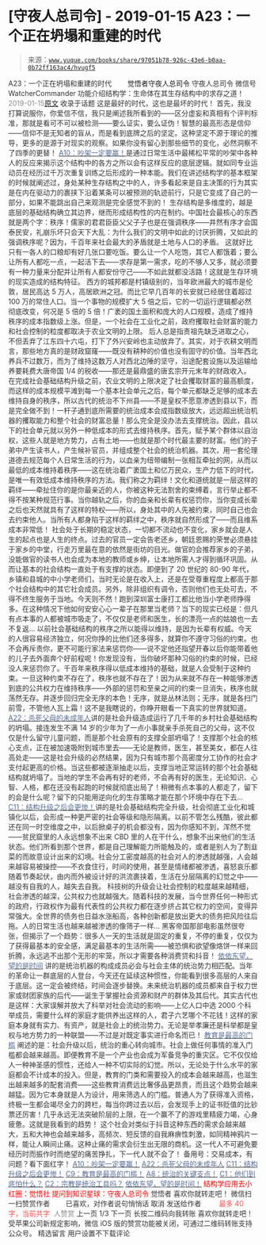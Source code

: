# [守夜人总司令] - 2019-01-15 A23：一个正在坍塌和重建的时代

> 来源：[`www.yuque.com/books/share/97051b78-926c-43e6-b0aa-0b72ff163ac4/hvugf5`](https://www.yuque.com/books/share/97051b78-926c-43e6-b0aa-0b72ff163ac4/hvugf5)

<ne-p id="520f42f3293818f927861ebbd5b15da4_p_0" data-lake-id="520f42f3293818f927861ebbd5b15da4_p_0"><ne-text id="ub325febc" style="color: rgb(51, 51, 51);">A23：一个正在坍塌和重建的时代</ne-text></ne-p> <ne-p id="9d85e2a2eefbe4d9bdaa21fea408de73" data-lake-id="9d85e2a2eefbe4d9bdaa21fea408de73"><ne-text id="u9f7e2ae1" ne-fontsize="12" style="color: rgb(255, 255, 255);">原创</ne-text><ne-text id="u38d2d7cc" ne-fontsize="14">觉悟者</ne-text><ne-text id="ua303de38" ne-fontsize="14">守夜人总司令</ne-text></ne-p> <ne-p id="037028a0dc15478ade107c3fd8432f72" data-lake-id="037028a0dc15478ade107c3fd8432f72"><ne-text id="u668d6be7" ne-fontsize="14" ne-bold="true" style="color: rgb(51, 51, 51);">守夜人总司令</ne-text></ne-p> <ne-p id="d1bc75ef7b4fe980f0c5a7855990e22e" data-lake-id="d1bc75ef7b4fe980f0c5a7855990e22e"><ne-text id="u92ad5a94" ne-fontsize="14" style="color: rgb(51, 51, 51);">微信号</ne-text><ne-text id="u536cc563" ne-fontsize="14" style="color: rgb(51, 51, 51);">WatcherCommander</ne-text></ne-p> <ne-p id="f156440decc41c00cd28eab9f6869170" data-lake-id="f156440decc41c00cd28eab9f6869170"><ne-text id="ufeb462e6" ne-fontsize="14" style="color: rgb(51, 51, 51);">功能介绍</ne-text><ne-text id="uea66439f" ne-fontsize="14" style="color: rgb(51, 51, 51);">结构学：生命体在其生存结构中的求存之道！</ne-text></ne-p> <ne-p id="f9994b2a943c666475715f4a52c3c7a2" data-lake-id="f9994b2a943c666475715f4a52c3c7a2"><ne-text id="u2f3e41eb" style="color: rgb(140, 140, 140);">2019-01-15</ne-text>[<ne-text id="u5903507c" ne-fontsize="14">原文</ne-text>](https://mp.weixin.qq.com/s?__biz=MzAxNDk1NjI2Mw==&mid=2247484210&idx=1&sn=c8b8b95c3ba47afe80e5c38e1f85e1f3&chksm=9b8a20baacfda9acde8450a7316bf2e33806b84e761c6ff1b7ec74094794a25aa3c87ec2e034&scene=27#wechat_redirect&cpage=425)</ne-p> <ne-p id="f18f84a2ed3a5d39fceec3f13bfe7579" data-lake-id="f18f84a2ed3a5d39fceec3f13bfe7579"><ne-text id="uae91bc92" style="color: rgb(51, 51, 51);">收录于话题</ne-text></ne-p> <ne-p id="7238da1e900a2ce0b45383f8bbaf6e04" data-lake-id="7238da1e900a2ce0b45383f8bbaf6e04"><ne-text id="u441b7d5f" style="color: rgb(51, 51, 51);">这是最好的时代，这也是最坏的时代！</ne-text></ne-p> <ne-p id="f70221a95839028f632a2cce9e732f79" data-lake-id="f70221a95839028f632a2cce9e732f79"><ne-text id="u392e9ca2" style="color: rgb(51, 51, 51);">首先，我没打算说服你，你爱信不信，我只是阐述我所看到的——区分虚妄和真相有个评判标准，那就是看可不可以被检测——要么证实，要么证伪！智慧的最高形态是信仰——信仰不是无知者的盲从，而是看到底牌之后的坚定。这种坚定不源于理论的推导，更多的是源于对现实的观察。如果你没有留心到那些细节的变化，必然洞察不了四季的更替！</ne-text></ne-p> <ne-p id="070995718e7244c1c19f56021de63e0a" data-lake-id="070995718e7244c1c19f56021de63e0a">[<ne-text id="u4694eba7" style="color: rgb(87, 107, 149);">A10：吵架一定要赢！</ne-text>](http://mp.weixin.qq.com/s?__biz=MzAxNDk1NjI2Mw==&mid=2247484003&idx=1&sn=22ae8f8ff6c46632e7aca5291053d7fc&chksm=9b8a21ebacfda8fd92f8c5175bc8f2d4a47c338b6a09b1e42cae7660e9c0306c8fc72229761f&scene=21#wechat_redirect)<ne-text id="u2fc1f967" style="color: rgb(51, 51, 51);">是通过日常生活中最稀松平常的吵架中各种人的反应来揭示这个结构中的各方之所以会有这样反应的底层逻辑。就如同专业运动员在经历过千万次重复训练之后形成的一种本能。我们在讲述结构学的基本框架的时候就阐述过，身处某种生存结构之中的人，许多看起来是自主决策的行为其实是在内在驱动力的裹挟下沿着某条可以被预测的轨迹前行，只是它变成了自己的一部分，如果不能跳出自己来观测是完全感觉不到的！</ne-text></ne-p> <ne-p id="9732e7ea8cc231ea8bdcdc60459c80ac" data-lake-id="9732e7ea8cc231ea8bdcdc60459c80ac"><ne-text id="u1590711c" style="color: rgb(51, 51, 51);">生存结构是多维度的，越是底层的基础结构确立其边界，继而形成结构性的内在制约。中国社会最核心的东西就是两个字：秩序！儒家的君君臣臣父父子子也是在强调秩序——井然有序才会国泰民安，礼崩乐坏只会天下大乱：为什么我们的文明中如此的讨厌折腾，又如此的强调秩序呢？因为，千百年来社会最大的矛盾就是土地与人口的矛盾。</ne-text></ne-p> <ne-p id="c0af120a4af68e69d05a1617193b22d1" data-lake-id="c0af120a4af68e69d05a1617193b22d1"><ne-text id="u8af59916" style="color: rgb(51, 51, 51);">这就好比只有一各人的口粮却有好几张口要吃饭。要么让一个人吃饱，其它人都饿着；要么让所有人都吃一点，一起活下去——求存是第一需求，吃的不够人又多，就必须要有一种力量来分配并让所有人都安份守己——不如此就都没活路！这就是生存环境的现实造成的结构特征。</ne-text></ne-p> <ne-p id="7091e26a6f4200331ade01bc2af3b863" data-lake-id="7091e26a6f4200331ade01bc2af3b863"><ne-text id="u7d8ad898" style="color: rgb(51, 51, 51);">西方的城邦都是村镇级别的，当年欧洲最大的城市是伦敦，居民高达 5 万人，高居欧洲之冠。而比它早几百年的长安就已经居住着超过 100 万的常住人口。当一个事物的规模扩大 5 倍之后，它的一切运行逻辑都必然彻底改变，何况是 5 倍的 5 倍！广袤的国土面积和庞大的人口规模，造成了维持秩序的成本指数级上涨。但是，一个社会在工业化之前，政府攫取社会财富的能力和社会控制的粒度都取决于农业文明的上限。</ne-text></ne-p> <ne-p id="a4cb5e7fe4022b45892980c85125606f" data-lake-id="a4cb5e7fe4022b45892980c85125606f"><ne-text id="u7502b2dc" style="color: rgb(51, 51, 51);">后人总是指责祖先缺乏进取之心，不但丢弃了江东四十六屯，打下了外兴安岭也主动放弃了。其实，对于农耕文明而言，那些地方真的是财政窟窿——既没有耕种的价值也没有固守的价值。当年西北养兵不过数万，而为了维持这数万人对西北边陲的坚守，沿途配套设施以及运输给养要耗费大唐帝国 1/4 的税收——那还是最鼎盛的唐玄宗开元末年的财政收入。</ne-text></ne-p> <ne-p id="ae7e61bbf5a1bfb74c2900503e44c83f" data-lake-id="ae7e61bbf5a1bfb74c2900503e44c83f"><ne-text id="u97e6ba9a" style="color: rgb(51, 51, 51);">在完成社会基础结构升级之前，农业文明的上限决定了社会攫取财富的最高额度，而这样的成本规模平滩到每一个基本社会单元之后，每个单元都缺乏足够的成本去维持自身的秩序，所以古代的统治不下州县——不是皇权不愿意渗透到县以下，而是完全做不到！一杆子通到底所需要的统治成本会成指数级放大，远远超出统治机器的攫取能力和整个社会的财富总量！那么完全是没办法去支撑统治。因此，县以下的社会单元就以另外一种低成本的形式去维持秩序。首先，赋予某个群体以自治权，这些人就是地方势力，占有土地——也就是那个时代最主要的财富。他们的子弟中产生读书人，产生候补官员，并组成整个社会的统治机器。其次，用一套伦理道德去规范每个人日常生活的行为，以血亲为纽带编制一张相互牵扯的网，从而以最低的成本维持着秩序——这在统治着广袤国土和亿万民众，生产力低下的时代，是唯一有效低成本维持秩序的方法。我们称之为羁绊！文化和道统就是一层这样的羁绊——牵扯住你的是你最亲近的人，你被这种无法割舍的束缚着，言行举止都不得不按某种规范行事。当你越轨之后，你的血亲和长辈有权惩罚你，当你变成长辈之后也天然就具有了这样的特权——所以，身处其中的人先被约束，同时自己也会去约束他人。当所有人都身陷于这样的羁绊之中，秩序就自然形成了——而且维系成本非常低！</ne-text></ne-p> <ne-p id="02700c8e954909edc9ebe679b63cd300" data-lake-id="02700c8e954909edc9ebe679b63cd300"><ne-text id="u371febe7" style="color: rgb(51, 51, 51);">社会处于长期的稳定状态，一切都不流动也不变化，家乡就会是人生的起点也是人生的终点。过去的官员一定会告老还乡，朝廷恩赐的荣誉必须悬挂于家乡的中堂，行走万里最在意的依然是街坊的目光。做官的会推荐家乡的子弟，没能做官的读书人也会成为本地的教师或乡绅，让本地所需人才得到循环巩固。从而让基本的社会结构一直处于有支撑的状态。即便到了 20 世纪的 80-90 年代，乡镇和县城的中小学老师们，当时无论是在收入上，还是在受尊重程度上都高于那个社会结构中的其它社会成员。另外，除非组织有调令，否则他们也无处可去，不得不终生服务于当地。今天则不然！跑到深圳富士康打工都比他当小学老师挣得多。在这种情况下他如何安安心心一辈子在那里当老师？当下的现实已经是：但凡有点本事的人都被城市吸走了，不仅仅是老师和医生，长的漂亮一点的姑娘也一去不复返…</ne-text></ne-p> <ne-p id="34752265a3d906b3731f4406d8d817de" data-lake-id="34752265a3d906b3731f4406d8d817de"><ne-text id="u276358b7" style="color: rgb(51, 51, 51);">以前社会基础结构的秩序之所以能得以维持，是因为长辈有权威。今天的人很容易经济独立，何况你挣的比他们还多得多，就算你不遵守习俗的约束。也不会再斥责你，更不可能行家法来惩罚你——说不定他还指望开春以后你能带着他的儿子去外面奔个好前程呢！你发现没有，当你破坏那种习俗的约束的时候，已经没人来惩罚你了。千百年来秩序得以低成本维持的基础，就是人会受制于这种约束。一旦这种约束不存在了，秩序也就不存在了！因为从来就不存在一种能够渗透到底的公共权力在维持秩序——外部的惩罚和至亲之间的约束一旦消失，秩序也就荡然无存。并逐步回归完全无序的本色！无序，就是丛林法则；无序，就是各扫门前雪，不管他人瓦上霜！这不是我瞎说的，你睁开眼看一下真实的世界就知道。</ne-text></ne-p> <ne-p id="eee8d38b4d8afa1db2bdbcbc039a2c80" data-lake-id="eee8d38b4d8afa1db2bdbcbc039a2c80">[<ne-text id="ubb479628" style="color: rgb(87, 107, 149);">A22：杀死父母的未成年人</ne-text>](http://mp.weixin.qq.com/s?__biz=MzAxNDk1NjI2Mw==&mid=2247484173&idx=1&sn=723b2adc7ab96267fcabd3cf2d8d8dd8&chksm=9b8a2085acfda993f54d4b8e8d72b1937630c0b3445f94b2c4d61d2fd7bcd6d9ca3e5c0cbdf3&scene=21#wechat_redirect)<ne-text id="u7e926949" style="color: rgb(51, 51, 51);">讲的是社会升级造成运行了几千年的乡村社会基础结构的坍塌。接连发生不满 14 岁的少年为了一点小事就亲手杀死自己的父母，这不仅仅是什么留守儿童问题，而是那个社会原有的支撑全部坍塌了！支撑那个社会的核心支点，正在被加速吸附到城市里去——无论是教师，医生，甚至美女，都在人往高处走——这是社会升级的必然结果，因为只有城市那个高密度分工协作的社会才支付起更高的价格。当这些都被逐渐抽走以后，支撑当地正常运转的那个社会基础结构就坍塌了。当地的学生不会再有好的老师，不会再有好的医生，无论知识、心智、人格，都在还没有起跑的时候就彻底出局了！稍微有点本事的人都走了，留下的会是什么呢？留下的只能用逆向化的生存策略才能在那个环境中存在下去...</ne-text></ne-p> <ne-p id="5a9e99c17a395b7673d8998c505687d0" data-lake-id="5a9e99c17a395b7673d8998c505687d0">[<ne-text id="ud6d90bf8" style="color: rgb(87, 107, 149);">C11：结构升级之后会更惨！</ne-text>](http://mp.weixin.qq.com/s?__biz=MzAxNDk1NjI2Mw==&mid=2247484177&idx=1&sn=e11aff67bfa4ade35a2c4482bcc39ffb&chksm=9b8a2099acfda98f069ac8444c1e754f283324cfb8506bf19bc6647f60163fb9714f3a388447&scene=21#wechat_redirect)<ne-text id="u0d7ec050" style="color: rgb(51, 51, 51);">讲的是社会基础结构完全升级，社会彻底工业化和城镇化以后，会形成一种更严密的社会等级和隐形隔离。以前不管怎么残酷，彼此都还在同一时空维度之中，以后掀桌子的机会都没有，因为你感知不到，浑然不觉——贫民窟里的人永远想象不出来 CBD 里的人在干什么，想象不出来他们的生活状态。他们所看到那个世界，都是自己理解能力所能触及的，或者是别人为了割韭菜的而故意设计出来的幻境。社会分工密度越高的社会对人的渗透就越强，人会越来越容易被操控——不衣食住行，时间的使用，甚至是情绪都被渗透，喜怒哀乐都随着节奏起伏，由内而外被设计好的洪流裹挟着，生活在分层隔离的幻觉之中——</ne-text><ne-text id="uc1d25ee2" ne-bold="true" style="color: rgb(51, 51, 51);">越没有自我的人，越失去自我。</ne-text></ne-p> <ne-p id="18c8a9f317e9618832cc745d4545a9f8" data-lake-id="18c8a9f317e9618832cc745d4545a9f8"><ne-text id="u927760e6" style="color: rgb(51, 51, 51);">科技树的升级会让社会控制的粒度越来越精细，社会渗透的越深，公共权力也就越强大。随着科技的发展，当今世界任何一种形式的政府，行政权作为最有代表性的公共权力都在逐步挤占其它权力的空间，变得异常强大。全世界的债务也日益水涨船高，各种创新都是放出更大的债务把风险往后拖。人的日常生活也越来越被渗透的像筛子一样…</ne-text></ne-p> <ne-p id="0bf8d466725ce21d5a5898513fdcee6c" data-lake-id="0bf8d466725ce21d5a5898513fdcee6c"><ne-text id="u3d2e4739" style="color: rgb(51, 51, 51);">黑客帝国那部电影虽然很夸张，但揭示了一个趋势：很多人一天的生活就是固定的重复，不停的重复，仅仅为了获得最基本的安全感，满足最基本的生活所需——被恐惧和欲望像烙饼一样来回折腾，永远逃不出那个无形的牢笼，所以才需要各种消费贷和抖音！</ne-text></ne-p> <ne-p id="878ee64d933b9cca49e1cb1a7feb359e" data-lake-id="878ee64d933b9cca49e1cb1a7feb359e">[<ne-text id="u85459a9d" style="color: rgb(87, 107, 149);">依依东望，望的是时间</ne-text>](http://mp.weixin.qq.com/s?__biz=MzAxNDk1NjI2Mw==&mid=2247483947&idx=1&sn=1dcdd529b9dad09a00b6e3e2b14c8245&chksm=9b8a21a3acfda8b5fe1dae1c8979dec0be990a569bc03372af815b4e0f08913e938d57aa6b25&scene=21#wechat_redirect) <ne-text id="uc88941fa" style="color: rgb(51, 51, 51);">讲的是统治机器的构成成员必会与社会主体的统治势力相匹配。当年的革命让一群底层的人登台，今天还在延续这种惯性，你能看到很多高层的人来自于底层。这一定会被终结，时间会逐步替换。未来统治机器的成员都来自于权力世家或财团家族的后代——诞生于掌握社会资源和财产的群体及其后代。其实古代也是这样：大家误解并放大了科举对社会流动的影响——上亿人口中选 2000 个科举成员，需要什么样的家庭才能供养出这样的人，君子六艺哪个不花钱！这样的家庭本身就有实力、有资产，就是社会上的统治势力。无论是举孝廉还是科举都是皇权与地方势力的一种联盟——不过是对既定事实进行命名而已！</ne-text></ne-p> <ne-p id="d559429b22a61a2b5aee7e1a9d49c342" data-lake-id="d559429b22a61a2b5aee7e1a9d49c342">[<ne-text id="u774960c6" style="color: rgb(87, 107, 149);">教育是最高的门槛</ne-text>](http://mp.weixin.qq.com/s?__biz=MzAxNDk1NjI2Mw==&mid=2247484066&idx=1&sn=e394d22ec0f989b141fd07650d135f0d&chksm=9b8a212aacfda83c7391343fb6def9c792717291512ef0f31934f472d9ad68416579489f571f&scene=21#wechat_redirect) <ne-text id="uc6aa01f7" style="color: rgb(51, 51, 51);">阐述的是：社会升级以后，统治的重心转向城市。社会上做任何事情的准入门槛都会越来越高。即便教育不是一个产业也会成为军备竞争的重灾区。它不仅仅给人一种神圣感的惯性，还给人一种不切实际的幻觉。所以，无论处于什么水平的家庭都会不计成本的投入。但是，教育的门类和需要投入的成本会越来越高，也滋生出越来越多的配套消费——这些教育消费远比奢侈品更昂贵，而且这个趋势会越来越猛。因为它本身就是人为设计，用来筛选人的门槛。普通人为了获得准入资格，终极一生都会竭尽全力的跨栏，每当你跨过去以后，会发现手上的证书贬值的比钞票还厉害！几乎永远无法突破阶层的上限，在一个赢不了的游戏里精疲力竭，心身疲惫。这就是我看到的趋势！</ne-text></ne-p> <ne-p id="e23de75fcd9c577380f426b968919f16" data-lake-id="e23de75fcd9c577380f426b968919f16"><ne-text id="u66473d72" style="color: rgb(51, 51, 51);">这个社会对类似于抖音这种东西的需求会越来越大，五和大神也会越来越多，高频次、短反馈的自我麻痹性刺激，如同精神鸦片一样，能让人瞬间止痛。这种止痛的需求会衍生出无限的商机。这一代人不可避免要经历时而振作时而绝望的痛苦挣扎，下一代人就不会了！</ne-text></ne-p> <ne-p id="957d8c2fd6f18fe1d2db170a8ddec10d" data-lake-id="957d8c2fd6f18fe1d2db170a8ddec10d"><ne-text id="udd8fcb1d" ne-fontsize="13" ne-bold="true" style="color: rgb(51, 51, 51);">备用号：交易成本</ne-text><ne-text id="u8da8bfe5" ne-fontsize="13" style="color: rgb(51, 51, 51);">，有问题？看下面红字！</ne-text></ne-p> <ne-p id="943b0eb97ccb5389f5e81d6ce32d032a" data-lake-id="943b0eb97ccb5389f5e81d6ce32d032a">[<ne-text id="u7dd65413" ne-fontsize="13" style="color: rgb(87, 107, 149);">A10：吵架一定要赢！</ne-text>](http://mp.weixin.qq.com/s?__biz=MzAxNDk1NjI2Mw==&mid=2247484003&idx=1&sn=22ae8f8ff6c46632e7aca5291053d7fc&chksm=9b8a21ebacfda8fd92f8c5175bc8f2d4a47c338b6a09b1e42cae7660e9c0306c8fc72229761f&scene=21#wechat_redirect)</ne-p> <ne-p id="0150941464a3458b9935020c22c589de" data-lake-id="0150941464a3458b9935020c22c589de">[<ne-text id="u119efb8a" ne-fontsize="13" style="color: rgb(87, 107, 149);">A22：杀死父母的未成年人</ne-text>](http://mp.weixin.qq.com/s?__biz=MzAxNDk1NjI2Mw==&mid=2247484173&idx=1&sn=723b2adc7ab96267fcabd3cf2d8d8dd8&chksm=9b8a2085acfda993f54d4b8e8d72b1937630c0b3445f94b2c4d61d2fd7bcd6d9ca3e5c0cbdf3&scene=21#wechat_redirect)</ne-p> <ne-p id="705d5cd77e8f56f34b628de56a0487af" data-lake-id="705d5cd77e8f56f34b628de56a0487af">[<ne-text id="u04ac8f8d" ne-fontsize="13" style="color: rgb(87, 107, 149);">C11：结构升级之后会更惨！</ne-text>](http://mp.weixin.qq.com/s?__biz=MzAxNDk1NjI2Mw==&mid=2247484177&idx=1&sn=e11aff67bfa4ade35a2c4482bcc39ffb&chksm=9b8a2099acfda98f069ac8444c1e754f283324cfb8506bf19bc6647f60163fb9714f3a388447&scene=21#wechat_redirect)</ne-p> <ne-p id="25134b15b0aa985ccdac3ee9b1c76bc9" data-lake-id="25134b15b0aa985ccdac3ee9b1c76bc9">[<ne-text id="u5edbd5f0" ne-fontsize="13" style="color: rgb(87, 107, 149);">C9：教育是最高的门槛！</ne-text>](http://mp.weixin.qq.com/s?__biz=MzAxNDk1NjI2Mw==&mid=2247484066&idx=1&sn=e394d22ec0f989b141fd07650d135f0d&chksm=9b8a212aacfda83c7391343fb6def9c792717291512ef0f31934f472d9ad68416579489f571f&scene=21#wechat_redirect)</ne-p> <ne-p id="6a7b7cb979dbb5564994320ca5bb8336" data-lake-id="6a7b7cb979dbb5564994320ca5bb8336">[<ne-text id="ua476ebea" ne-fontsize="13" style="color: rgb(87, 107, 149);">A8：统治的关键支点！</ne-text>](http://mp.weixin.qq.com/s?__biz=MzAxNDk1NjI2Mw==&mid=2247483996&idx=1&sn=c9bc4ea308424074eddfdf68020fc602&chksm=9b8a21d4acfda8c2902216f0de9989ce3d22d440efe7c3bdcc29724308c95969cb124ed257f5&scene=21#wechat_redirect)</ne-p> <ne-p id="81b11ec21057ca1cdad63e34a1a045bb" data-lake-id="81b11ec21057ca1cdad63e34a1a045bb">[<ne-text id="u488466d8" ne-fontsize="13" style="color: rgb(87, 107, 149);">C1：他们到底怕什么？</ne-text>](http://mp.weixin.qq.com/s?__biz=MzAxNDk1NjI2Mw==&mid=2247483898&idx=1&sn=1b0a50386e9e89d2750dec717236f0aa&chksm=9b8a2272acfdab64235b35ee5e91b8cac6172144207251636e1345fc570aa1601f59eff7f442&scene=21#wechat_redirect)</ne-p> <ne-p id="e96a4794a0640092f71e36097abe2691" data-lake-id="e96a4794a0640092f71e36097abe2691">[<ne-text id="udecb5a4d" ne-fontsize="13" style="color: rgb(87, 107, 149);">C2：宗教是统治工具吗？</ne-text>](http://mp.weixin.qq.com/s?__biz=MzAxNDk1NjI2Mw==&mid=2247483901&idx=1&sn=f5d9f8c7bd84370c79adae921351e813&chksm=9b8a2275acfdab63fde093d76ff82e01d0e2fd43ea675f77fd17fd51a15873d4d10499f5338d&scene=21#wechat_redirect)</ne-p> <ne-p id="e7f1489b9197cd4ac2cc8df1b8ab9eb9" data-lake-id="e7f1489b9197cd4ac2cc8df1b8ab9eb9">[<ne-text id="u45fdf608" ne-fontsize="13" style="color: rgb(87, 107, 149);">依依东望，望的是时间！</ne-text>](http://mp.weixin.qq.com/s?__biz=MzAxNDk1NjI2Mw==&mid=2247483947&idx=1&sn=1dcdd529b9dad09a00b6e3e2b14c8245&chksm=9b8a21a3acfda8b5fe1dae1c8979dec0be990a569bc03372af815b4e0f08913e938d57aa6b25&scene=21#wechat_redirect)</ne-p> <ne-p id="4366f9ca4d28645821ce757f34652425" data-lake-id="4366f9ca4d28645821ce757f34652425" ne-alignment="center"><ne-text id="u19cc4d0c" ne-bold="true" style="color: rgb(255, 0, 0);">结构学应用去小红圈：觉悟社</ne-text></ne-p> <ne-p id="9b6d64aa650b1f1b5d190658d39222ca" data-lake-id="9b6d64aa650b1f1b5d190658d39222ca" ne-alignment="center"><ne-text id="u2e282d31" ne-bold="true" style="color: rgb(255, 0, 0);">提问到知识星球：守夜人总司令</ne-text></ne-p>  <ne-p id="66fff7cae5231ea2fb39277008fd00d4" data-lake-id="66fff7cae5231ea2fb39277008fd00d4" ne-alignment="center"><ne-card data-card-name="image" data-card-type="inline" id="wkqSC" data-event-boundary="card" style="color: rgb(51, 51, 51);"><ne-p id="d4dad08345ed52a25d83752422fe6dba" data-lake-id="d4dad08345ed52a25d83752422fe6dba"><ne-text id="u8756955b" style="color: rgb(51, 51, 51);">觉悟者</ne-text></ne-p> <ne-p id="e3bfc051e92588035aeee8f8977ccefa" data-lake-id="e3bfc051e92588035aeee8f8977ccefa"><ne-text id="u9ed291a9" style="color: rgb(51, 51, 51);">喜欢你就转走吧！</ne-text></ne-p> <ne-p id="bbd1611e9047ec7424adf1db60baf073" data-lake-id="bbd1611e9047ec7424adf1db60baf073"><ne-text id="u9404903e" ne-bold="true" style="color: rgb(51, 51, 51);">微信扫一扫赞赏作者</ne-text><ne-text id="u615ceffd" ne-bold="true" style="color: rgb(255, 255, 255);">赞赏</ne-text></ne-p> <ne-p id="2ab252eb428946c0caebe1e83efa5e8f" data-lake-id="2ab252eb428946c0caebe1e83efa5e8f"><ne-text id="u7b50f88c" style="color: rgb(51, 51, 51);">已喜欢，</ne-text><ne-text id="u8ea63eb0">对作者说句悄悄话</ne-text></ne-p> <ne-p id="8614067bb587c7311dfd64937b67efba" data-lake-id="8614067bb587c7311dfd64937b67efba"><ne-text id="u8f6fd36b" style="color: rgb(51, 51, 51);">取消</ne-text></ne-p> <ne-p id="21cd4aca21efb14ae924b9cc01cb0d2a" data-lake-id="21cd4aca21efb14ae924b9cc01cb0d2a"><ne-text id="u49a8a9a8" ne-fontsize="14" ne-bold="true" style="color: rgb(51, 51, 51);">发送给作者</ne-text></ne-p> <ne-p id="f038dc1e4073c91fdbef64a4b3a3e36a" data-lake-id="f038dc1e4073c91fdbef64a4b3a3e36a"><ne-text id="u18d5c344" ne-bold="true" style="color: rgb(255, 255, 255);">发送</ne-text></ne-p> <ne-p id="ed03f5ac383982be7f7a436b45abdcf2" data-lake-id="ed03f5ac383982be7f7a436b45abdcf2"><ne-text id="ucb26c5d8" ne-fontsize="13" style="color: rgb(250, 81, 81);">最多 40 字，当前共字</ne-text></ne-p> <ne-p id="6d79ec406f2f0db2739fda7dbea72b82" data-lake-id="6d79ec406f2f0db2739fda7dbea72b82"><ne-text id="u08d32516" style="color: rgb(136, 136, 136);"> 人赞赏</ne-text></ne-p> <ne-p id="0191bd96be6c9451675c35b159d728fa" data-lake-id="0191bd96be6c9451675c35b159d728fa"><ne-text id="u925b29e4" style="color: rgb(51, 51, 51);">上一页</ne-text> <ne-text id="u9ae97278">1</ne-text><ne-text id="uf071b883" style="color: rgb(51, 51, 51);">/3 下一页</ne-text></ne-p> <ne-p id="8f93a5f74260cd42655b9352905226a5" data-lake-id="8f93a5f74260cd42655b9352905226a5"><ne-text id="u747526d5" style="color: rgb(51, 51, 51);">长按二维码向我转账</ne-text></ne-p> <ne-p id="b893bae80fc8efe283863e37201ce7f1" data-lake-id="b893bae80fc8efe283863e37201ce7f1"><ne-text id="u3f890707" style="color: rgb(51, 51, 51);">喜欢你就转走吧！</ne-text></ne-p> <ne-p id="7def65e7b5f68c15aa801a6ab6351abb" data-lake-id="7def65e7b5f68c15aa801a6ab6351abb"><ne-text id="u06b0600a" style="color: rgb(51, 51, 51);">受苹果公司新规定影响，微信 iOS 版的赞赏功能被关闭，可通过二维码转账支持公众号。</ne-text></ne-p> <ne-h3 id="Px4yF" data-lake-id="Px4yF"><ne-heading-ext><ne-heading-anchor></ne-heading-anchor><ne-heading-fold></ne-heading-fold></ne-heading-ext><ne-heading-content><ne-text id="ue21594e9" ne-fontsize="16" style="color: rgb(51, 51, 51);">精选留言</ne-text></ne-heading-content></ne-h3> <ne-p id="a1c4f435804c44f85d606da26a2fc042" data-lake-id="a1c4f435804c44f85d606da26a2fc042"><ne-text id="ub50ff5e6" style="color: rgb(51, 51, 51);">用户设置不下载评论</ne-text></ne-p></ne-card></ne-p>